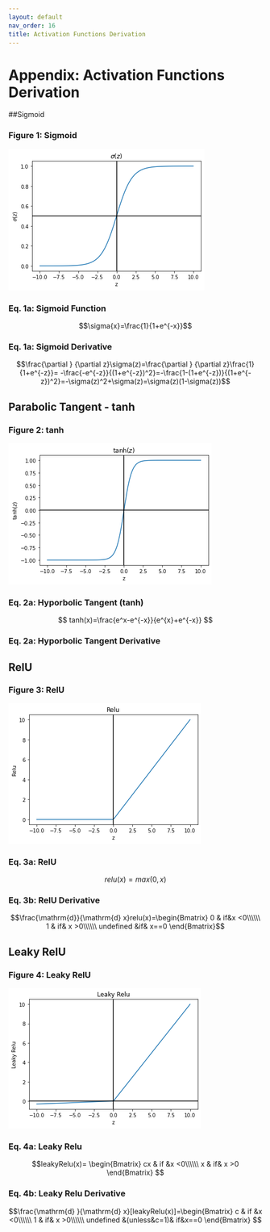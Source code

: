 ```yaml
---
layout: default
nav_order: 16
title: Activation Functions Derivation
---
```

# Appendix: Activation Functions Derivation

##Sigmoid


### Figure 1: Sigmoid

![Supervise Learning Outlines](../assets/images/neural-networks/sigmoid.png)


### Eq. 1a: Sigmoid Function 

$$\sigma{x}=\frac{1}{1+e^{-x}}$$

### Eq. 1a: Sigmoid Derivative 

$$\frac{\partial }  {\partial z}\sigma(z)=\frac{\partial }  {\partial z}\frac{1}{1+e^{-z}}=
-\frac{-e^{-z}}{(1+e^{-z})^2}=-\frac{1-(1+e^{-z})}{(1+e^{-z})^2}=-\sigma(z)^2+\sigma(z)=\sigma(z)(1-\sigma(z))$$


## Parabolic Tangent - tanh

### Figure 2: tanh

![Supervise Learning Outlines](../assets/images/neural-networks/tanh.png)


### Eq. 2a: Hyporbolic Tangent (tanh)

$$
tanh(x)=\frac{e^x-e^{-x}}{e^{x}+e^{-x}}
$$

### Eq. 2a: Hyporbolic Tangent Derivative

## RelU

### Figure 3: RelU

![Supervise Learning Outlines](../assets/images/neural-networks/relu.png)


### Eq. 3a: RelU

$$relu(x)=max(0,x)
$$
### Eq. 3b: RelU Derivative
$$\frac{\mathrm{d}}{\mathrm{d} x}relu(x)=\begin{Bmatrix}
0 & if&x <0\\\\\\ 
1 & if& x >0\\\\\\
undefined &if& x==0 
\end{Bmatrix}$$


## Leaky RelU

### Figure 4: Leaky RelU
![Supervise Learning Outlines](../assets/images/neural-networks/leaky_relu.png)


### Eq. 4a: Leaky Relu

$$leakyRelu(x)= \begin{Bmatrix}
cx & if &x <0\\\\\\ 
x & if& x >0
\end{Bmatrix}
$$
### Eq. 4b: Leaky Relu Derivative
$$\frac{\mathrm{d} }{\mathrm{d} x}[leakyRelu(x)]=\begin{Bmatrix}
c & if &x <0\\\\\\ 
1 & if& x >0\\\\\\
undefined &(unless&c=1)& if&x==0  
\end{Bmatrix}
$$






